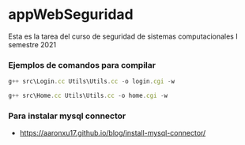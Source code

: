 # appWebSeguridad
Esta es la tarea del curso de seguridad de sistemas computacionales I semestre 2021

### Ejemplos de comandos para compilar

```js
g++ src\Login.cc Utils\Utils.cc -o login.cgi -w
```

```js
g++ src\Home.cc Utils\Utils.cc -o home.cgi -w 
```

### Para instalar mysql connector
- https://aaronxu17.github.io/blog/install-mysql-connector/
